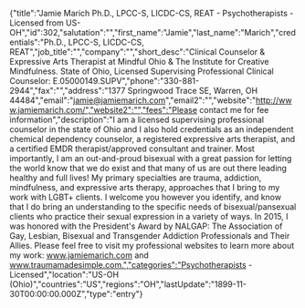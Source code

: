 {"title":"Jamie Marich Ph.D., LPCC-S, LICDC-CS, REAT - Psychotherapists - Licensed from US-OH","id":302,"salutation":"","first_name":"Jamie","last_name":"Marich","credentials":"Ph.D., LPCC-S, LICDC-CS, REAT","job_title":"","company":"","short_desc":"Clinical Counselor & Expressive Arts Therapist at Mindful Ohio & The Institute for Creative Mindfulness.  State of Ohio, Licensed Supervising Professional Clinical  Counselor: E.05000149.SUPV","phone":"330-881-2944","fax":"","address":"1377 Springwood Trace SE, Warren, OH 44484","email":"jamie@jamiemarich.com","email2":"","website":"http://www.jamiemarich.com/","website2":"","fees":"Please contact me for fee information","description":"I am a licensed supervising professional counselor in the state of Ohio and I also hold credentials as an independent chemical dependency counselor, a registered expressive arts therapist, and a certified EMDR therapist/approved consultant and trainer. Most importantly, I am an out-and-proud bisexual with a great passion for letting the world know that we do exist and that many of us are out there leading healthy and full lives! My primary specialties are trauma, addiction, mindfulness, and expressive arts therapy, approaches that I bring to my work with LGBT+ clients. I welcome you however you identify, and know that I do bring an understanding to the specific needs of bisexual/pansexual clients who practice their sexual expression in a variety of ways. In 2015, I was honored with the President's Award by NALGAP: The Association of Gay, Lesbian, Bisexual and Transgender Addiction Professionals and Their Allies. Please feel free to visit my professional websites to learn more about my work: www.jamiemarich.com and www.traumamadesimple.com.","categories":"Psychotherapists - Licensed","location":"US-OH (Ohio)","countries":"US","regions":"OH","lastUpdate":"1899-11-30T00:00:00.000Z","type":"entry"}
